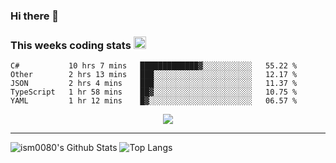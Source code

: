 ### Hi there 👋

<!--START_SECTION:giphy-->
<!--END_SECTION:giphy-->

### This weeks coding stats <img src="https://media1.giphy.com/media/LmNwrBhejkK9EFP504/giphy.gif?cid=ecf05e4723nsktnyyj53u162g7cy5rjqfg6gz06kxdg5y55g&rid=giphy.gif" width="20" height="20" />
<!--START_SECTION:waka-->
```text
C#           10 hrs 7 mins   █████████████▓░░░░░░░░░░░   55.22 % 
Other        2 hrs 13 mins   ███░░░░░░░░░░░░░░░░░░░░░░   12.17 % 
JSON         2 hrs 4 mins    ███░░░░░░░░░░░░░░░░░░░░░░   11.37 % 
TypeScript   1 hr 58 mins    ██▓░░░░░░░░░░░░░░░░░░░░░░   10.75 % 
YAML         1 hr 12 mins    █▓░░░░░░░░░░░░░░░░░░░░░░░   06.57 % 
```
<!--END_SECTION:waka-->

<!--START_SECTION:comicstrip-->
<p align="center">
 <a href="https://xkcd.com/">
 <img src="https://imgs.xkcd.com/comics/10000_hours.png" />
</a>
</p>
<!--END_SECTION:comicstrip-->

---

![ism0080's Github Stats](https://github-readme-stats.vercel.app/api?username=ism0080&show_icons=true%hide_border=true&hide=issues)
![Top Langs](https://github-readme-stats.vercel.app/api/top-langs/?username=ism0080&layout=compact)

<!--
**ism0080/ism0080** is a ✨ _special_ ✨ repository because its `README.md` (this file) appears on your GitHub profile.

Here are some ideas to get you started:

- 🔭 I’m currently working on ...
- 🌱 I’m currently learning ...
- 👯 I’m looking to collaborate on ...
- 🤔 I’m looking for help with ...
- 💬 Ask me about ...
- 📫 How to reach me: ...
- 😄 Pronouns: ...
- ⚡ Fun fact: ...
-->
